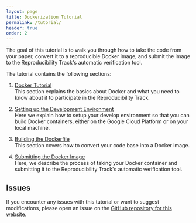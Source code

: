 ```yaml
---
layout: page
title: Dockerization Tutorial
permalink: /tutorial/
header: true
order: 2
---
```


The goal of this tutorial is to walk you through how to take the code from your paper, convert it to a reproducible Docker image, and submit the image to the Reproducibility Track's automatic verification tool.

The tutorial contains the following sections:

1. [Docker Tutorial](/tutorial/docker-tutorial)  
This section explains the basics about Docker and what you need to know about it to participate in the Reproducibility Track.

2. [Setting up the Development Environment](/tutorial/development-environment)  
Here we explain how to setup your develop environment so that you can build Docker containers, either on the Google Cloud Platform or on your local machine.

3. [Building the Dockerfile](/tutorial/building-the-dockerfile)  
This section covers how to convert your code base into a Docker image.

4. [Submitting the Docker Image](/tutorial/submitting)  
Here, we describe the process of taking your Docker container and submitting it to the Reproducibility Track's automatic verification tool.

## Issues
If you encounter any issues with this tutorial or want to suggest modifications, please open an issue on the [GitHub repository for this website](https://github.com/naacl2022-reproducibility-track/naacl2022-reproducibility-track.github.io).
